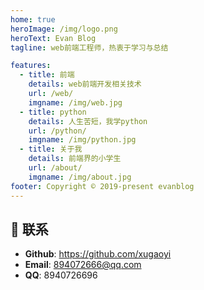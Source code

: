 ```yaml
---
home: true
heroImage: /img/logo.png
heroText: Evan Blog
tagline: web前端工程师，热衷于学习与总结

features:
  - title: 前端
    details: web前端开发相关技术
    url: /web/
    imgname: /img/web.jpg
  - title: python
    details: 人生苦短，我学python
    url: /python/
    imgname: /img/python.jpg
  - title: 关于我
    details: 前端界的小学生
    url: /about/
    imgname: /img/about.jpg
footer: Copyright © 2019-present evanblog
---
```




## :email: 联系

- **Github**: <https://github.com/xugaoyi>
- **Email**: <a href="mailto:894072666@qq.com">894072666@qq.com</a>
- **QQ**: <a>8940726696</a>


